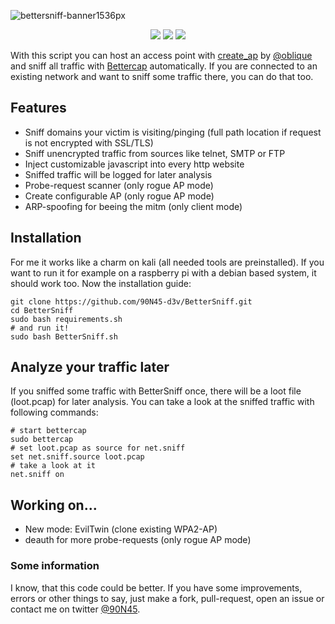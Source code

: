 ![bettersniff-banner1536px](https://user-images.githubusercontent.com/79598596/154769341-1c379aeb-c39e-4c53-9344-8ef8c85b7b92.png)
<p align="center">
  <img src="https://img.shields.io/badge/Ask%20me-anything-1abc9c.svg">
  <img src="https://img.shields.io/github/license/90N45-d3v/BetterSniff.svg">
  <img src="https://img.shields.io/badge/Made%20with-Bash-1f425f.svg">
</p>

With this script you can host an access point with [create_ap](https://github.com/oblique/create_ap) by [@oblique](https://github.com/oblique) and sniff all traffic with [Bettercap](https://www.bettercap.org/) automatically.
If you are connected to an existing network and want to sniff some traffic there, you can do that too.

## Features
- Sniff domains your victim is visiting/pinging (full path location if request is not encrypted with SSL/TLS)
- Sniff unencrypted traffic from sources like telnet, SMTP or FTP
- Inject customizable javascript into every http website
- Sniffed traffic will be logged for later analysis
- Probe-request scanner (only rogue AP mode)
- Create configurable AP (only rogue AP mode)
- ARP-spoofing for beeing the mitm (only client mode)

## Installation
For me it works like a charm on kali (all needed tools are preinstalled). If you want to run it for example on a raspberry pi with a debian based system, it should work too.
Now the installation guide:
```
git clone https://github.com/90N45-d3v/BetterSniff.git
cd BetterSniff
sudo bash requirements.sh
# and run it!
sudo bash BetterSniff.sh
```

## Analyze your traffic later
If you sniffed some traffic with BetterSniff once, there will be a loot file (loot.pcap) for later analysis.
You can take a look at the sniffed traffic with following commands:
```
# start bettercap
sudo bettercap
# set loot.pcap as source for net.sniff
set net.sniff.source loot.pcap
# take a look at it
net.sniff on
```

## Working on...
- New mode: EvilTwin (clone existing WPA2-AP)
- deauth for more probe-requests (only rogue AP mode)

### Some information
I know, that this code could be better. 
If you have some improvements, errors or other things to say, just make a fork, pull-request, open an issue or contact me on twitter [@90N45](https://twitter.com/90N45).

